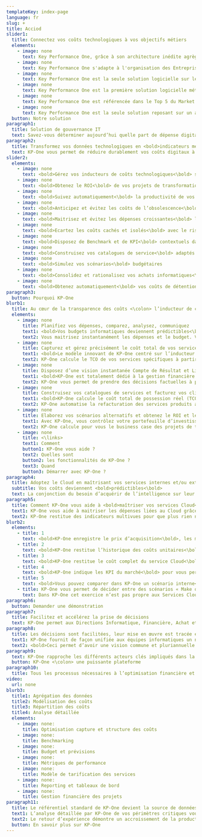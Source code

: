 ```yaml
---
templateKey: index-page
language: fr
slug: +
title: Acciod
slider1:
  title: Connectez vos coûts technologiques à vos objectifs métiers
  elements:
    - image: none
      text: Key Performance One, grâce à son architecture inédite agrège et structure les données de bout en bout et en assure le cycle de vie
    - image: none
      text: Key Performance One s'adapte à l'organisation des Entreprises et des Administrations en identifiant qui sont les producteurs de services informatiques et qui en sont les consommateurs
    - image: none
      text: Key Performance One est la seule solution logicielle sur le Cloud (SaaS) qui permet aux organisations de partager les mêmes métriques budgétaires IT de détention et de valeur (TCO-TVO)
    - image: none
      text: Key Performance One est la première solution logicielle métier qui permet de rapprocher, planifier et connecter les dépenses et les investissements du numérique
    - image: none
      text: Key Performance One est référencée dans le Top 5 du Market Guide Gartner parmi les solutions « IT Financial & Business Management » ITFM-ITBM
    - image: none
      text: Key Performance One est la seule solution reposant sur un algorithme métier des Technologies de l'Information (IT) totalement intégré et s'appuyant sur un modèle de données unique
  button: Notre solution
paragraph1:
  title: Solution de gouvernance IT
  text: Savez-vous déterminer aujourd’hui quelle part de dépense digitale/technologique contient vos produits et/ou services et quelle part devrez-vous demain y consacrer pour atteindre vos objectifs de croissance ?
paragraph2:
  title: Transformez vos données technologiques en <bold>indicateurs métier<\bold>
  text: KP-One vous permet de réduire durablement vos coûts digitaux à leur réel taux d’usage et d’aligner vos investissements technologiques sur les besoins stratégiques de vos métiers.
slider2:
  elements:
    - image: none
      text: <bold>Gérez vos inducteurs de coûts technologiques<\bold> sur un même prisme
    - image: none
      text: <bold>Obtenez le ROI<\bold> de vos projets de transformation digitale
    - image: none
      text: <bold>Suivez automatiquement<\bold> la productivité de vos projets et évitez les dérives
    - image: none
      text: <bold>Anticipez et évitez les coûts de l’obsolescence<\bold> par la prédictibilité de vos budgets informatiques
    - image: none
      text: <bold>Maitrisez et évitez les dépenses croissantes<\bold> liées à vos services Cloud par le TCO et le TVO
    - image: none
      text: <bold>Ecartez les coûts cachés et isolés<\bold> avec le risque du « Shadow IT »
    - image: none
      text: <bold>Disposez de Benchmark et de KPI<\bold> contextuels dans votre métier
    - image: none
      text: <bold>Construisez vos catalogues de service<\bold> adaptés à vos métiers
    - image: none
      text: <bold>Simulez vos scénarios<\bold> budgétaires
    - image: none
      text: <bold>Consolidez et rationalisez vos achats informatiques<\bold> par fournisseur et type de services
    - image: none
      text: <bold>Obtenez automatiquement<\bold> vos coûts de détention technologiques
paragraph3:
  button: Pourquoi KP-One
blurb1:
  title: Au cœur de la transparence des coûts <\colon> l’inducteur de coût
  elements:
    - image: none
      title: Planifiez vos dépenses, comparez, analysez, communiquez
      text1: <bold>Vos budgets informatiques deviennent prédictibles<\bold> car KP-One les calcule à partir de vos coûts réels, fixes ou variables.
      text2: Vous maitrisez instantanément les dépenses et le budget. Vous pouvez simuler vos prochains budgets, les comparer entre eux et aux exercices précédents.
    - image: none
      title: Capturez et gérez précisément le coût total de vos services informatiques (TCO)
      text1: <bold>Le modèle innovant de KP-One centré sur l’inducteur de coût<\bold> vous permet de relier l’ensemble des ressources technologiques à l’ensemble de leurs coûts.
      text2: KP-One calcule le TCO de vos services spécifiques à partir de l’ensemble des inducteurs de coûts attachés à chaque ressource technologique.
    - image: none
      title: Disposez d’une vision instantanée Compte de Résultat et Liquidités quel que soit le périmètre budgétaire ou le projet d’investissement analysé
      text1: <bold>KP-One est totalement dédié à la gestion financière IT et à la gouvernance informatique<\bold> ce qui vous permet de réunir l’ensemble des décisionnaires financiers et technologiques.
      text2: KP-One vous permet de prendre des décisions factuelles à partir des vues synchronisées liquidités et compte de résultat quel que soit le périmètre analysé ou simulé.
    - image: none
      title: Construisez vos catalogues de services et facturez vos clients internes en toute transparence
      text1: <bold>KP-One calcule le coût total de possession réel (TCO)<\bold> pour chaque consommateur/ utilisateur des services. KP-One vous assiste dans la construction de vos catalogues de services spécifiques, vos unités d’œuvre et vos KPI contextuels.
      text2: KP-One automatise la refacturation des services produits aux clients consommateurs.
    - image: none
      title: Elaborez vos scénarios alternatifs et obtenez le ROI et le Payback  de vos projets de transformation digitale
      text1: Avec KP-One, vous contrôlez votre portefeuille d’investissements digitaux et mesurez les gains de vos projets (benefit tracking) et l’impact de leur productivité sur vos budgets de fonctionnement.
      text2: KP-One calcule pour vous le business case des projets de transformation digitale en comparant les coûts complets de fonctionnement initiaux et cibles. Vous anticipez ainsi l’obsolescence technologique et les surcoûts.
    - image: none
      title: <\links>
      text1: Comment
      button1: KP-One vous aide ?
      text2: Quelles sont
      button2: les fonctionnalités de KP-One ?
      text3: Quand
      button3: Démarrer avec KP-One ?
paragraph4:
  title: Adoptez le Cloud en maîtrisant vos services internes et/ou externes et votre budget
  subtitle: Vos coûts deviennent <bold>prédictibles<\bold>
  text: La conjonction du besoin d’acquérir de l’intelligence sur leur marché et la puissance des offres technologiques déclenche une priorité d’investissement dans le numérique. De ce fait, les entreprises axent leur stratégie sur l’acquisition et le traitement des données rendu possible par le Cloud Computing qui arrive à maturité.
paragraph5:
  title: Comment KP-One vous aide à <bold>maîtriser vos services Cloud<\bold>
  text1: KP-One vous aide à maitriser les dépenses liées au Cloud grâce à son modèle inédit totalement intégré.
  text2: KP-One restitue des indicateurs multivues pour que plus rien ne vous échappe <\colon>
blurb2:
  elements:
    - title: 1
      text: <bold>KP-One enregistre le prix d’acquisition<\bold>, les montants unitaires actualisés et le coût total (IaaS, PaaS, SaaS) et permet la parfaite lisibilité des factures compliquées du Cloud.
    - title: 2
      text: <bold>KP-One restitue l’historique des coûts unitaires<\bold>, de vos volumes et des coûts totaux de détention (TCO). KP-One vous indique l’évolution des unités d’œuvre et l’évolution de vos volumes.
    - title: 3
      text: <bold>KP-One restitue le coût complet du service Cloud<\bold> et vous indique son évolution pour obtenir le cout total de la valeur (TVO).
    - title: 4
      text: <bold>KP-One indique les KPI du marché<\bold> pour vous permettre de comparer le taux d’usage le plus approprié du Cloud (IaaS, PaaS…) par rapport au meilleur prix du moment.
    - title: 5
      text: <bold>Vous pouvez comparer dans KP-One un scénario interne<\bold> avec celui de l’adoption du Cloud en spécifiant vos volumes et calculer le ROI de chaque transformation. Vous saurez si la flexibilité d’un Cloud a un coût pertinent dans votre contexte.
    - title: KP-One vous permet de décider entre des scénarios « Make or Buy ».
      text: Dans KP-One cet exercice n’est pas propre aux Services Cloud. Vous pouvez vous y livrer pour <bold>n'importe quel service interne et/ou externe.<\bold>
paragraph6:
  button: Demander une démonstration
paragraph7:
  title: Facilitez et accélérez la prise de décisions
  text: KP-One permet aux Directions Informatique, Financière, Achat et Métier d’avoir une compréhension commune instantanée et juste des dépenses technologiques et leur impact financier sur le service produit pour l’Entreprise
paragraph8:
  title: Les décisions sont facilitées, leur mise en œuvre est tracée et les retours sur investissements vérifiables.
  text1: KP-One fournit de façon unifiée aux équipes informatiques un niveau de détails jamais égalé dans d’autres solutions et fournit des données financières stratégiques aux  Directions. La valeur des biens informatiques en tant qu’investissements et services rendus est instantanément analysable. KP-One met à disposition les fonctions nécessaires au suivi des écarts budgétaires, à l’analyse des structures des coûts technologiques et au calcul des impacts financiers des transformations digitales.
  text2: <bold>Ceci permet d’avoir une vision commune et pluriannuelle des budgets<\bold> (passée ou future), lisible sur des comptes de résultats et liquidités, d’obtenir les KPI contextuels, les Benchmarks, les scénarios alternatifs, et l’ensemble du Portfolio projets…
paragraph9:
  text: KP-One rapproche les différents acteurs clés impliqués dans la transformation digitale de l’entreprise
  button: KP-One <\colon> une puissante plateforme
paragraph10:
  title: Tous les processus nécessaires à l’optimisation financière et au management des technologies sont automatisés par KP-One
video:
  url: none
blurb3:
  title1: Agrégation des données
  title2: Modélisation des coûts
  title3: Répartition des coûts
  title4: Analyse détaillée
  elements:
    - image: none:
      title: Optimisation capture et structure des coûts
    - image: none:
      title: Benchmarking
    - image: none:
      title: Budget et prévisions
    - image: none:
      title: Métriques de performance
    - image: none:
      title: Modèle de tarification des services
    - image: none:
      title: Reporting et tableaux de bord
    - image: none:
      title: Gestion financière des projets
paragraph11:
  title: Le référentiel standard de KP-One devient la source de données unique de la plateforme d’analyse collaborative qui transforme vos données technico-économiques en indicateurs métier.
  text1: L’analyse détaillée par KP-One de vos périmètres critiques vous permet d’identifier des économies structurelles et durables de l’ordre de 15 à 20 % dès sa mise en œuvre.
  text2: Le retour d’expérience démontre un accroissement de la productivité de la gestion de la chaîne financière de vos technologies de 36%.
  button: En savoir plus sur KP-One
---
```

